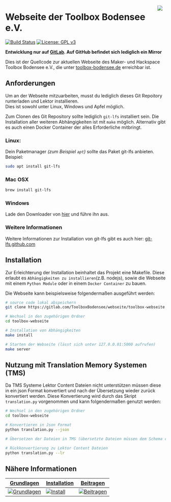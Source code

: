 <a href="https://toolbox-bodensee.de"><img src="https://assets.gitlab-static.net/uploads/-/system/group/avatar/6246985/9744766.png" align="right" hspace="10" vspace="6"></a>

Webseite der Toolbox Bodensee e.V.
====================================

[![Build Status](https://gitlab.com/ToolboxBodensee/webseite/toolbox-webseite/badges/master/pipeline.svg)](https://gitlab.com/ToolboxBodensee/webseite/toolbox-webseite/pipelines)
[![License: GPL v3](https://img.shields.io/badge/License-GPLv3-blue.svg)](https://www.gnu.org/licenses/gpl-3.0)

**Entwicklung nur auf [GitLab](https://gitlab.com/ToolboxBodensee/webseite/toolbox-webseite). Auf GitHub befindet sich lediglich ein Mirror**

Dies ist der Quellcode zur aktuellen Webseite des Maker- und Hackspace Toolbox Bodensee e.V., die unter [toolbox-bodensee.de](https://toolbox-bodensee.de/) erreichbar ist.


Anforderungen
---------------------------------
Um an der Webseite mitzuarbeiten, musst du lediglich dieses Git Repoitory runterladen und Lektor installieren.<br/>
Dies ist sowohl unter Linux, Windows und Apfel möglich.

Zum Clonen des Git Repository sollte lediglich ``git-lfs`` installiert sein. Die Installation aller weiteren Abhängigkeiten ist mit ``make`` möglich. Alternativ gibt es auch einen Docker Container der alles Erforderliche mitbringt.

### Linux:
Dein Paketmanager *(zum Beispiel ``apt``)* sollte das Paket git-lfs anbieten. Beispiel:
```bash
sudo apt install git-lfs
```

### Mac OSX
```bash
brew install git-lfs
```

### Windows
Lade den Downloader von [hier](https://github.com/git-lfs/git-lfs/releases) und führe ihn aus.

### Weitere Informationen
Weitere Informationen zur Installation von git-lfs gibt es auch hier: [git-lfs.github.com](https://git-lfs.github.com/)


## Installation

Zur Erleichterung der Installation beinhaltet das Projekt eine Makefile. Diese erlaubt es ``Abhängigkeiten zu installieren``(z.B. nodejs), sowie die Webseite mit einem ``Python Module`` oder in einem ``Docker Container`` zu bauen.

Die Webseite kann beispielsweise folgendermaßen ausgeführt werden:
```bash
# source code lokal abspeichern
git clone https://gitlab.com/ToolboxBodensee/webseite/toolbox-webseite.git toolbox-webseite

# Wechsel in den zugehörigen Ordner
cd toolbox-webseite

# Installation von Abhängigkeiten
make install

# Starten der Webseite (lässt sich unter 127.0.0.01:5000 aufrufen)
make server
```

## Nutzung mit Translation Memory Systemen (TMS)
Da TMS Systeme Lektor Content Dateien nicht unterstützen müssen diese in ein json Format konvertiert und nach der Übersetzung wieder zurück konvertiert werden. Diese Konvertierung wird durch das Skript `translation.py` vorgenommen und kann folgendermaßen genutzt werden:
```bash
# Wechsel in den zugehörigen Ordner
cd toolbox-webseite

# Konvertieren in Json Format
python translation.py --json

# Übersetzen der Dateien in TMS (übersetzte Dateien müssen dem Schema conents+<language_code>.json folgen)

# Rückkonvertierung zu Lektor Content Dateien
python translation.py --lr
```

## Nähere Informationen
| **[Grundlagen](https://gitlab.com/ToolboxBodensee/webseite/toolbox-webseite/-/wikis/Grundlagen)**     | **[Installation](https://gitlab.com/ToolboxBodensee/webseite/toolbox-webseite/-/wikis/Installation)**     | **[Beitragen](https://gitlab.com/ToolboxBodensee/webseite/toolbox-webseite/-/wikis/Contribution)**           |
|-------------------------------------|-------------------------------|-----------------------------------|
| [![Grundlagen](https://gitlab.com/ToolboxBodensee/webseite/toolbox-webseite/-/wikis/images/tech-docs.png)](https://gitlab.com/ToolboxBodensee/webseite/toolbox-webseite/-/wikis/Grundlagen) | [![Install](https://gitlab.com/ToolboxBodensee/webseite/toolbox-webseite/-/wikis/images/install.png)](https://gitlab.com/ToolboxBodensee/webseite/toolbox-webseite/-/wikis/Installation) | [![Beitragen](https://gitlab.com/ToolboxBodensee/webseite/toolbox-webseite/-/wikis/images/edit.png)](https://gitlab.com/ToolboxBodensee/webseite/toolbox-webseite/-/wikis/Beitragen) |
